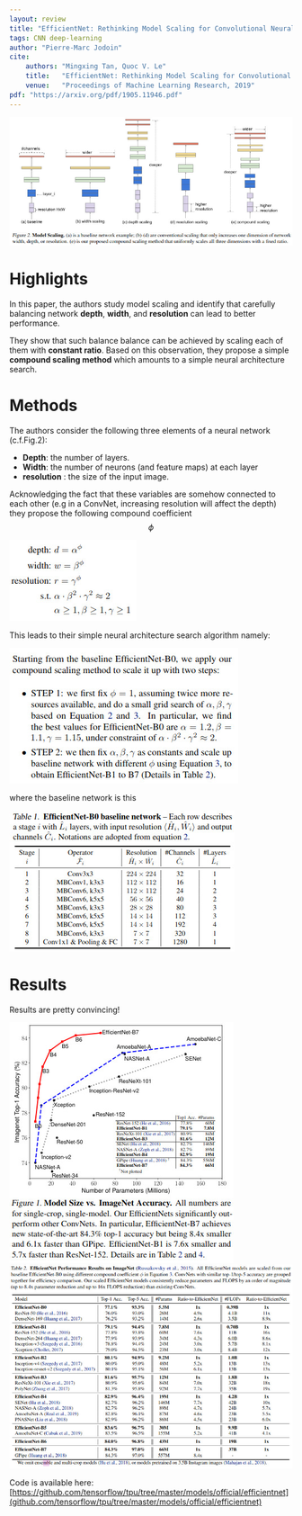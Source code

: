 ```yaml
---
layout: review
title: "EfficientNet: Rethinking Model Scaling for Convolutional Neural Networks"
tags: CNN deep-learning
author: "Pierre-Marc Jodoin"
cite:
    authors: "Mingxing Tan, Quoc V. Le"
    title:   "EfficientNet: Rethinking Model Scaling for Convolutional Neural Networks"
    venue:   "Proceedings of Machine Learning Research, 2019"
pdf: "https://arxiv.org/pdf/1905.11946.pdf"
---
```




![](/article/images/efficientnet/sc02.jpg)

# Highlights


In this paper, the authors study model scaling and identify that carefully balancing network **depth**, **width**, and **resolution** can lead to better performance. 

They show that such balance balance can be achieved by  scaling each of them with **constant ratio**. Based on this observation, they propose a simple **compound scaling method** which amounts to a simple neural architecture search.



# Methods

The authors consider the following three elements of a neural network (c.f.Fig.2):

* **Depth**: the number of layers.  
* **Width**: the number of neurons (and feature maps) at each layer
* **resolution** : the size of the input image.  

Acknowledging the fact that these variables are somehow connected to each other (e.g in a ConvNet, increasing resolution will affect the depth) 
they propose the following compound coefficient $$ \phi $$

![](/article/images/efficientnet/sc03.jpg)

This leads to their simple neural architecture search algorithm namely: 

![](/article/images/efficientnet/sc04.jpg)

where the baseline network is this

![](/article/images/efficientnet/sc06.jpg)

# Results

Results are pretty convincing! 

![](/article/images/efficientnet/sc01.jpg)
![](/article/images/efficientnet/sc05.jpg)


Code is available here: [https://github.com/tensorflow/tpu/tree/master/models/official/efficientnet](github.com/tensorflow/tpu/tree/master/models/official/efficientnet)

